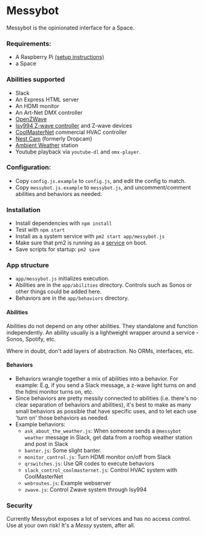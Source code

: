 # Messybot

Messybot is the opinionated interface for a Space. 

### Requirements:

- A Raspberry Pi [(setup instructions)](https://github.com/dantaeyoung/messybot/blob/master/pi_setup.md)
- a Space

### Abilities supported

- Slack
- An Express HTML server
- An HDMI monitor
- An Art-Net DMX controller
- [OpenZWave](http://www.openzwave.com/)
- [Isy994 Z-wave controller](https://www.universal-devices.com/residential/isy994izw-series/) and Z-wave devices
- [CoolMasterNet](https://coolautomation.com/products/coolmasternet/) commercial HVAC controller
- [Nest Cam](https://nest.com/cameras/) (formerly Dropcam)
- [Ambient Weather](https://www.ambientweather.com/) station
- Youtube playback via `youtube-dl` and `omx-player`.

### Configuration:

- Copy `config.js.example` to `config.js`, and edit the config to match.
- Copy `messybot.js.example` to `messybot.js`, and uncomment/comment abilities and behaviors as needed. 

### Installation 

- Install dependencies with `npm install`
- Test with `npm start`
- Install as a system service with `pm2 start app/messybot.js`
- Make sure that pm2 is running as a [service](http://pm2.keymetrics.io/docs/usage/startup/#generating-a-startup-script) on boot.
- Save scripts for startup: `pm2 save`


### App structure

- `app/messybot.js` initializes execution.
- Abilities are in the `app/abilities` directory. Controls such as Sonos or other things could be added here.
- Behaviors are in the `app/behaviors` directory.

#### Abilities

Abilities do not depend on any other abilities. They standalone and function independently. An ability usually is a lightweight wrapper around a service - Sonos, Spotify, etc.

Where in doubt, don't add layers of abstraction. No ORMs, interfaces, etc. 

#### Behaviors

- Behaviors wrangle together a mix of abilities into a behavior. For example: E.g, if you send a Slack message, a z-wave light turns on and the hdmi monitor turns on, etc.
- Since behaviors are pretty messily connected to abilities (i.e. there's no clear separation of behaviors and abilities), it's best to make as many small behaviors as possible that have specific uses, and to let each use 'turn on' those behaviors as needed.
- Example behaviors: 
  - `ask_about_the_weather.js`: When someone sends a `@messybot weather` message in Slack, get data from a rooftop weather station and post in Slack
  - `banter.js`: Some slight banter.
  - `monitor_control.js`: Turn HDMI monitor on/off from Slack
  - `qrswitches.js`: Use QR codes to execute behaviors
  - `slack_control_coolmasternet.js`: Control HVAC system with CoolMasterNet
  - `webroutes.js`: Example webserver
  - `zwave.js`: Control Zwave system through Isy994


### Security

Currently Messybot exposes a lot of services and has no access control. Use at your own risk! It's a _Messy_ system, after all.


